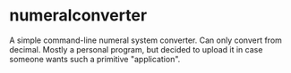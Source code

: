 # numeralconverter
A simple command-line numeral system converter.
Can only convert from decimal.
Mostly a personal program, but decided to upload it in case someone wants such a primitive "application".


